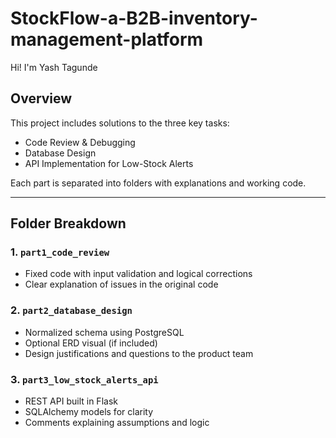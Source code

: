 # StockFlow-a-B2B-inventory-management-platform
Hi! I'm Yash Tagunde

## Overview

This project includes solutions to the three key tasks:

- Code Review & Debugging
- Database Design
- API Implementation for Low-Stock Alerts

Each part is separated into folders with explanations and working code.

---

## Folder Breakdown

### 1. `part1_code_review`
- Fixed code with input validation and logical corrections
- Clear explanation of issues in the original code

### 2. `part2_database_design`
- Normalized schema using PostgreSQL
- Optional ERD visual (if included)
- Design justifications and questions to the product team

### 3. `part3_low_stock_alerts_api`
- REST API built in Flask
- SQLAlchemy models for clarity
- Comments explaining assumptions and logic
